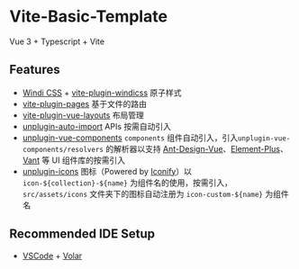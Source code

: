 # Vite-Basic-Template

Vue 3 + Typescript + Vite

## Features

- [Windi CSS](https://github.com/windicss/windicss) + [vite-plugin-windicss](https://github.com/antfu/vite-plugin-windicss) 原子样式
- [vite-plugin-pages](https://github.com/hannoeru/vite-plugin-pages) 基于文件的路由
- [vite-plugin-vue-layouts](https://github.com/johncampionjr/vite-plugin-vue-layouts) 布局管理
- [unplugin-auto-import](https://github.com/antfu/unplugin-auto-import) APIs 按需自动引入
- [unplugin-vue-components](https://github.com/antfu/unplugin-vue-components) `components` 组件自动引入，引入`unplugin-vue-components/resolvers` 的解析器以支持 [Ant-Design-Vue](https://github.com/vueComponent/ant-design-vue)、[Element-Plus](https://github.com/element-plus/element-plus)、[Vant](https://github.com/youzan/vant) 等 UI 组件库的按需引入
- [unplugin-icons](https://github.com/antfu/unplugin-icons) 图标（Powered by [Iconify](https://iconify.design)）以`icon-${collection}-${name}` 为组件名的使用，按需引入，`src/assets/icons` 文件夹下的图标自动注册为 `icon-custom-${name}` 为组件名

## Recommended IDE Setup

- [VSCode](https://code.visualstudio.com/) + [Volar](https://marketplace.visualstudio.com/items?itemName=johnsoncodehk.volar)
